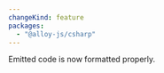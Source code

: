 ```yaml
---
changeKind: feature
packages:
  - "@alloy-js/csharp"
---
```


Emitted code is now formatted properly.